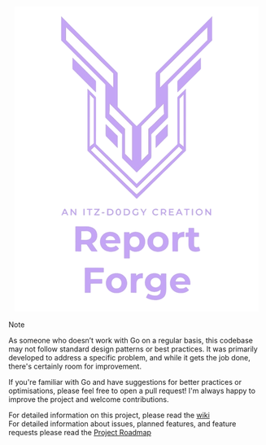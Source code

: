 <p align="center">
    <img alt="ReportForge Logo" src="https://github.com/itz-d0dgy-2nd/ReportForge-Template/raw/main/report/0_report_template/html/images/logo.png">
</p>

> [!Note]
> As someone who doesn’t work with Go on a regular basis, this codebase may not follow standard design patterns or best practices. 
> It was primarily developed to address a specific problem, and while it gets the job done, there's certainly room for improvement.
> 
> If you're familiar with Go and have suggestions for better practices or optimisations, please feel free to open a pull request! I'm always happy to improve the project and welcome contributions.

For detailed information on this project, please read the [wiki](https://github.com/itz-d0dgy-2nd/ReportForge/wiki)  
For detailed information about issues, planned features, and feature requests please read the [Project Roadmap](https://github.com/users/itz-d0dgy-2nd/projects/3)
